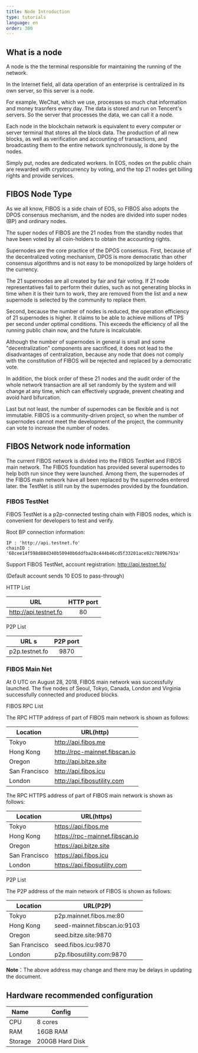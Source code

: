 ```yaml
---
title: Node Introduction
type: tutorials
language: en
order: 300
---
```


## What is a node

A node is the the terminal responsible for maintaining the running of the network.

In the Internet field, all data operation of an enterprise is centralized in its own server, so this server is a node.

For example, WeChat, which we use, processes so much chat information and money trasnfers every day. The data is stored and run on Tencent's servers. So the server that processes the data, we can call it a node.

Each node in the blockchain network is equivalent to every computer or server terminal that stores all the block data. The production of all new blocks, as well as verification and accounting of transactions, and broadcasting them to the entire network synchronously, is done by the nodes.

Simply put, nodes are dedicated workers. In EOS, nodes on the public chain are rewarded with cryptocurrency by voting, and the top 21 nodes get billing rights and provide services.

## FIBOS Node Type

As we all know, FIBOS is a side chain of EOS, so FIBOS also adopts the DPOS consensus mechanism, and the nodes are divided into super nodes (BP) and ordinary nodes.

The super nodes of FIBOS are the 21 nodes from the standby nodes that have been voted by all coin-holders to obtain the accounting rights.

Supernodes are the core practice of the DPOS consensus. First, because of the decentralized voting mechanism, DPOS is more democratic than other consensus algorithms and is not easy to be monopolized by large holders of the currency.

The 21 supernodes are all created by fair and fair voting. If 21 node representatives fail to perform their duties, such as not generating blocks in time when it is their turn to work, they are removed from the list and a new supernode is selected by the community to replace them.

Second, because the number of nodes is reduced, the operation efficiency of 21 supernodes is higher. It claims to be able to achieve millions of TPS per second under optimal conditions. This exceeds the efficiency of all the running public chain now, and the future is incalculable.

Although the number of supernodes in general is small and some "decentralization" components are sacrificed, it does not lead to the disadvantages of centralization, because any node that does not comply with the constitution of FIBOS will be rejected and replaced by a democratic vote.

In addition, the block order of these 21 nodes and the audit order of the whole network transaction are all set randomly by the system and will change at any time, which can effectively upgrade, prevent cheating and avoid hard bifurcation.

Last but not least, the number of supernodes can be flexible and is not immutable. FIBOS is a community-driven project, so when the number of supernodes cannot meet the development of the project, the community can vote to increase the number of nodes.

## FIBOS Network node information

The current FIBOS network is divided into the FIBOS TestNet and FIBOS main network. The FIBOS foundation has provided several supernodes to help both run since they were launched. Among them, the supernodes of the FIBOS main network have all been replaced by the supernodes entered later. the TestNet is still run by the supernodes provided by the foundation.

### FIBOS TestNet

FIBOS TestNet is a p2p-connected testing chain with FIBOS nodes, which is convenient for developers to test and verify.

Root BP connection information:

```
IP : 'http://api.testnet.fo'
chainID : '68cee14f598d88d340b50940b6ddfba28c444b46cd5f33201ace82c78896793a'
```

Support FIBOS TestNet, account registration: <http://api.testnet.fo/>

(Default account sends 10 EOS to pass-through)

HTTP List

|              URL                | HTTP port |
| :-----------------------------: | :-------: |
|     http://api.testnet.fo     |   80    |


P2P List

|          URL            s| P2P port |
| :---------------------: | :------: |
|  p2p.testnet.fo   |   9870   |


### FIBOS Main Net

At 0 UTC on August 28, 2018, FIBOS main network was successfully launched. The five nodes of Seoul, Tokyo, Canada, London and Virginia successfully connected and produced blocks.

FIBOS RPC List

The RPC HTTP address of part of FIBOS main network is shown as follows:

| Location      | URL(http)                     |
| ------------- | ----------------------------- |
| Tokyo         | http://api.fibos.me           |
| Hong Kong     | http://rpc-mainnet.fibscan.io |
| Oregon        | http://api.bitze.site         |
| San Francisco | http://api.fibos.icu          |
| London        | http://api.fibosutility.com   |

The RPC HTTPS address of part of FIBOS main network is shown as follows:

| Location     | URL(https)                     |
| ------------ | ------------------------------ |
| Tokyo        | https://api.fibos.me           |
| Hong Kong    | https://rpc-mainnet.fibscan.io |
| Oregon       | https://api.bitze.site         |
| San Francisco| https://api.fibos.icu          |
| London       | https://api.fibosutility.com   |

P2P List

The P2P address of the main network of FIBOS is shown as follows:

| Location     | URL(P2P)                     |
| ------------ | ---------------------------- |
| Tokyo        | p2p.mainnet.fibos.me:80      |
| Hong Kong    | seed-mainnet.fibscan.io:9103 |
| Oregon       | seed.bitze.site:9870         |
| San Francisco| seed.fibos.icu:9870          |
| London       | p2p.fibosutility.com:9870    |

**Note**：The above address may change and there may be delays in updating the document.

## Hardware recommended configuration

| Name     | Config          |
| -------- | --------------- |
| CPU      | 8 cores         |
| RAM      | 16GB RAM        |
| Storage  | 200GB Hard Disk |

